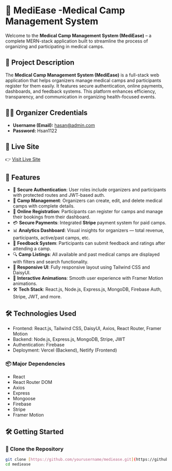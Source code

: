 # 🏥 MediEase -Medical Camp Management System

Welcome to the **Medical Camp Management System (MediEase)** – a complete MERN-stack application built to streamline the process of organizing and participating in medical camps.

## 📄 Project Description

The **Medical Camp Management System (MediEase)** is a full-stack web application that helps organizers manage medical camps and participants register for them easily. It features secure authentication, online payments, dashboards, and feedback systems. This platform enhances efficiency, transparency, and communication in organizing health-focused events.

## 👨‍⚕️ Organizer Credentials

- **Username (Email):** hasan@admin.com
- **Password:** Hsan1122

## 🔗 Live Site

👉 [Visit Live Site](https://mediease-f28e1.web.app/)

## 📌 Features

- 🔐 **Secure Authentication**: User roles include organizers and participants with protected routes and JWT-based auth.
- 📅 **Camp Management**: Organizers can create, edit, and delete medical camps with complete details.
- 🧾 **Online Registration**: Participants can register for camps and manage their bookings from their dashboard.
- 💳 **Secure Payments**: Integrated **Stripe** payment system for paid camps.
- 📊 **Analytics Dashboard**: Visual insights for organizers — total revenue, participants, active/past camps, etc.
- 📝 **Feedback System**: Participants can submit feedback and ratings after attending a camp.
- 🔍 **Camp Listings**: All available and past medical camps are displayed with filters and search functionality.
- 📱 **Responsive UI**: Fully responsive layout using Tailwind CSS and DaisyUI.
- 🎨 **Interactive Animations**: Smooth user experience with Framer Motion animations.
- 🛠️ **Tech Stack**: React.js, Node.js, Express.js, MongoDB, Firebase Auth, Stripe, JWT, and more.

## 🛠️ Technologies Used

- Frontend: React.js, Tailwind CSS, DaisyUI, Axios, React Router, Framer Motion
- Backend: Node.js, Express.js, MongoDB, Stripe, JWT
- Authentication: Firebase
- Deployment: Vercel (Backend), Netlify (Frontend)

### 📦 Major Dependencies
- React
- React Router DOM
- Axios
- Express
- Mongoose
- Firebase
- Stripe
- Framer Motion

## 🛠️ Getting Started

### 📁 Clone the Repository
```bash
git clone [https://github.com/yourusername/mediease.git](https://github.com/Soriful-Hasan/medical-camp-management-system-client)
cd mediease
